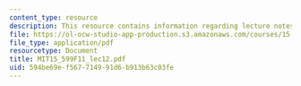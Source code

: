 ```yaml
---
content_type: resource
description: This resource contains information regarding lecture notes.
file: https://ol-ocw-studio-app-production.s3.amazonaws.com/courses/15-599-workshop-in-it-collaborative-innovation-networks-fall-2011/594be69ef567714991d6b913b63c03fe_MIT15_599F11_lec12.pdf
file_type: application/pdf
resourcetype: Document
title: MIT15_599F11_lec12.pdf
uid: 594be69e-f567-7149-91d6-b913b63c03fe
---
```

